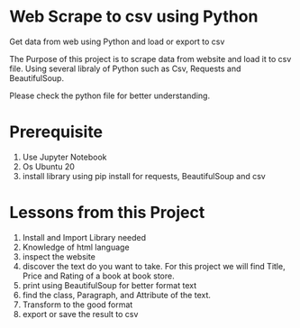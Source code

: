 # Web Scrape to csv using Python 
Get data from web using Python and load or export to csv

The Purpose of this project is to scrape data from website and load it to csv file. Using several libraly of Python such as Csv, Requests and BeautifulSoup.

Please check the python file for better understanding.

# Prerequisite
1. Use Jupyter Notebook
2. Os Ubuntu 20
3. install library using pip install for requests, BeautifulSoup and csv
   

# Lessons from this Project
1. Install and Import Library needed
2. Knowledge of html language
3. inspect the website
4. discover the text do you want to take. For this project we will find Title, Price and Rating of a book at book store.
5. print using BeautifulSoup for better format text
6. find the class, Paragraph, and Attribute of the text.
7. Transform to the good format
8. export or save the result to csv
